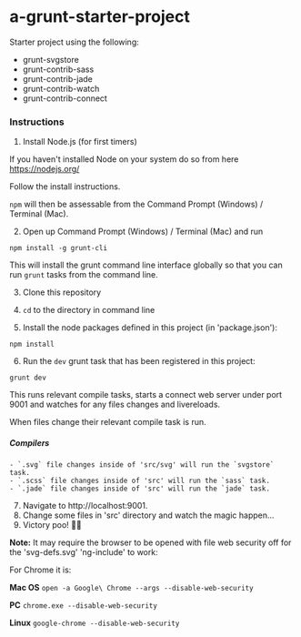 # a-grunt-starter-project

Starter project using the following:

- grunt-svgstore
- grunt-contrib-sass
- grunt-contrib-jade
- grunt-contrib-watch
- grunt-contrib-connect

### Instructions

1. Install Node.js (for first timers)

  If you haven't installed Node on your system do so from here https://nodejs.org/

  Follow the install instructions.

  `npm` will then be assessable from the Command Prompt (Windows) / Terminal (Mac).

2. Open up Command Prompt (Windows) / Terminal (Mac) and run

  ```
  npm install -g grunt-cli
  ```

  This will install the grunt command line interface globally so that you can run `grunt` tasks from the command line.

3. Clone this repository

4. `cd` to the directory in command line

5. Install the node packages defined in this project (in 'package.json'):

  ```
  npm install
  ```

6. Run the `dev` grunt task that has been registered in this project:

  ```
  grunt dev
  ```

  This runs relevant compile tasks, starts a connect web server under port 9001 and watches for any files changes and livereloads.

  When files change their relevant compile task is run.

  ##### Compilers
    - `.svg` file changes inside of 'src/svg' will run the `svgstore` task.
    - `.scss` file changes inside of 'src' will run the `sass` task.
    - `.jade` file changes inside of 'src' will run the `jade` task.
7. Navigate to http://localhost:9001.
8. Change some files in 'src' directory and watch the magic happen...
9. Victory poo! 💩🎉

**Note:** It may require the browser to be opened with file web security off for the 'svg-defs.svg' 'ng-include' to work:

For Chrome it is:

**Mac OS**
`open -a Google\ Chrome --args --disable-web-security`

**PC**
`chrome.exe --disable-web-security`

**Linux**
`google-chrome --disable-web-security`
